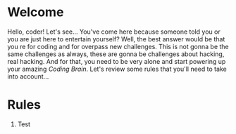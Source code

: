 # Welcome

Hello, coder! Let's see... You've come here because someone told you or you are just here to entertain yourself? Well, the best answer would be that you re for coding and for overpass new challenges. This is not gonna be the same challenges as always, these are gonna be challenges about hacking, real hacking. And for that, you need to be very alone and start powering up your amazing _Coding Brain_. Let's review some rules that you'll need to take into account...

# Rules

1. Test
